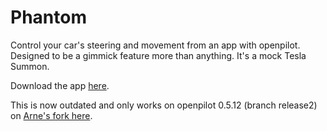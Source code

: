 # Phantom
Control your car's steering and movement from an app with openpilot. Designed to be a gimmick feature more than anything. It's a mock Tesla Summon.

Download the app [here](https://github.com/ShaneSmiskol/phantom-app/blob/master/phantom-app.apk?raw=true).

This is now outdated and only works on openpilot 0.5.12 (branch release2) on [Arne's fork here](https://github.com/arne182/openpilot).
